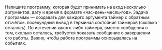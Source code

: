 Напишите программу, которая будет принимать на вход несколько аргументов: дату и время в
формате «час-день-месяц-год». Задача программы — создавать для каждого аргумента
таймер с обратным отсчётом: посекундный вывод в терминал состояния таймеров (сколько
осталось). По истечении какого-либо таймера, вместо сообщения о том, сколько осталось,
требуется показать сообщение о завершении его работы. Важно, чтобы работа программы
основывалась на событиях.